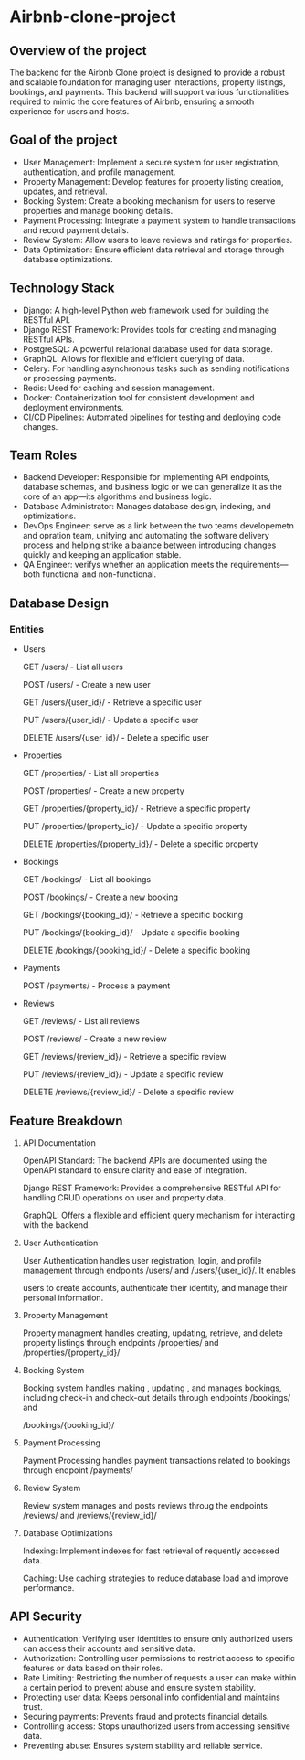 # Airbnb-clone-project
## Overview of the project
The backend for the Airbnb Clone project is designed to provide a robust and scalable foundation for managing user interactions,
property listings, bookings, and payments. This backend will support various functionalities required to mimic the core features of Airbnb, ensuring a smooth experience for users and hosts.
## Goal of the project
  * User Management: Implement a secure system for user registration, authentication, and profile management.
  * Property Management: Develop features for property listing creation, updates, and retrieval.
  * Booking System: Create a booking mechanism for users to reserve properties and manage booking details.
  * Payment Processing: Integrate a payment system to handle transactions and record payment details.
  * Review System: Allow users to leave reviews and ratings for properties.
  * Data Optimization: Ensure efficient data retrieval and storage through database optimizations.
## Technology Stack
  * Django: A high-level Python web framework used for building the RESTful API.
  * Django REST Framework: Provides tools for creating and managing RESTful APIs.
  * PostgreSQL: A powerful relational database used for data storage.
  * GraphQL: Allows for flexible and efficient querying of data.
  * Celery: For handling asynchronous tasks such as sending notifications or processing payments.
  * Redis: Used for caching and session management.
  * Docker: Containerization tool for consistent development and deployment environments.
  * CI/CD Pipelines: Automated pipelines for testing and deploying code changes.
## Team Roles
 * Backend Developer: Responsible for implementing API endpoints, database schemas, and business logic or we can generalize it as  the core of an app—its        algorithms and business logic.
 * Database Administrator: Manages database design, indexing, and optimizations.
 * DevOps Engineer: serve as a link between the two teams developemetn and opration team, unifying and automating the software delivery process and helping     strike a balance between introducing changes quickly and keeping an application stable.
 * QA Engineer: verifys whether an application meets the requirements—both functional and non-functional.
## Database Design
### Entities
* Users
    
    GET /users/ - List all users
  
    POST /users/ - Create a new user
  
    GET /users/{user_id}/ - Retrieve a specific user
  
    PUT /users/{user_id}/ - Update a specific user
  
    DELETE /users/{user_id}/ - Delete a specific user
  
* Properties

   GET /properties/ - List all properties
  
   POST /properties/ - Create a new property
  
   GET /properties/{property_id}/ - Retrieve a specific property
  
   PUT /properties/{property_id}/ - Update a specific property
  
   DELETE /properties/{property_id}/ - Delete a specific property
  
* Bookings

   GET /bookings/ - List all bookings
  
   POST /bookings/ - Create a new booking

   GET /bookings/{booking_id}/ - Retrieve a specific booking

   PUT /bookings/{booking_id}/ - Update a specific booking

   DELETE /bookings/{booking_id}/ - Delete a specific booking

* Payments

   POST /payments/ - Process a payment

* Reviews
   
   GET /reviews/ - List all reviews
  
   POST /reviews/ - Create a new review
  
   GET /reviews/{review_id}/ - Retrieve a specific review
  
   PUT /reviews/{review_id}/ - Update a specific review
  
   DELETE /reviews/{review_id}/ - Delete a specific review

## Feature Breakdown

1. API Documentation
   
   OpenAPI Standard: The backend APIs are documented using the OpenAPI standard to ensure clarity and ease of integration.

   Django REST Framework: Provides a comprehensive RESTful API for handling CRUD operations on user and property data.

   GraphQL: Offers a flexible and efficient query mechanism for interacting with the backend.

2. User Authentication

   User Authentication handles user registration, login, and profile management through endpoints /users/ and /users/{user_id}/. It enables
   
   users to create accounts, authenticate their identity, and manage their personal information.

4. Property Management

   Property managment handles creating, updating, retrieve, and delete property listings through endpoints /properties/ and /properties/{property_id}/

5. Booking System

   Booking system handles making , updating , and manages bookings, including check-in and check-out details through endpoints  /bookings/ and

   /bookings/{booking_id}/

8. Payment Processing
 
   Payment Processing handles payment transactions related to bookings through  endpoint /payments/

5. Review System

   Review system manages and posts reviews throug the endpoints  /reviews/ and  /reviews/{review_id}/

6. Database Optimizations
    
   Indexing: Implement indexes for fast retrieval of requently accessed data.
  
   Caching: Use caching strategies to reduce database load and improve performance.
## API Security

* Authentication: Verifying user identities to ensure only authorized users can access their accounts and sensitive data.
* Authorization: Controlling user permissions to restrict access to specific features or data based on their roles.
* Rate Limiting: Restricting the number of requests a user can make within a certain period to prevent abuse and ensure system stability.
* Protecting user data: Keeps personal info confidential and maintains trust.
* Securing payments: Prevents fraud and protects financial details.
* Controlling access: Stops unauthorized users from accessing sensitive data.
* Preventing abuse: Ensures system stability and reliable service.

